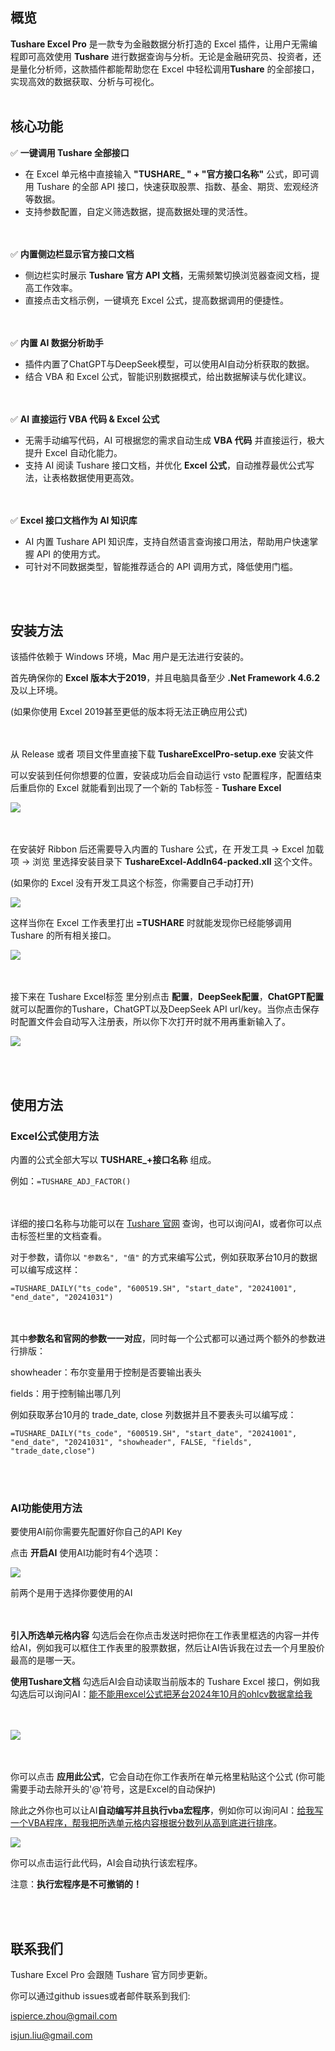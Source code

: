 ## 概览
**Tushare Excel Pro** 是一款专为金融数据分析打造的 Excel 插件，让用户无需编程即可高效使用 **Tushare** 进行数据查询与分析。无论是金融研究员、投资者，还是量化分析师，这款插件都能帮助您在 Excel 中轻松调用**Tushare** 的全部接口，实现高效的数据获取、分析与可视化。     
<br>

## 核心功能
✅ **一键调用 Tushare 全部接口**

+ 在 Excel 单元格中直接输入 **"TUSHARE_ " + "官方接口名称"** 公式，即可调用 Tushare 的全部 API 接口，快速获取股票、指数、基金、期货、宏观经济等数据。
+ 支持参数配置，自定义筛选数据，提高数据处理的灵活性。

<br><br>
✅ **内置侧边栏显示官方接口文档**

+ 侧边栏实时展示 **Tushare 官方 API 文档**，无需频繁切换浏览器查阅文档，提高工作效率。
+ 直接点击文档示例，一键填充 Excel 公式，提高数据调用的便捷性。

<br><br>
✅ **内置 AI 数据分析助手**

+ 插件内置了ChatGPT与DeepSeek模型，可以使用AI自动分析获取的数据。
+ 结合 VBA 和 Excel 公式，智能识别数据模式，给出数据解读与优化建议。

<br><br>
✅ **AI 直接运行 VBA 代码 & Excel 公式**

+ 无需手动编写代码，AI 可根据您的需求自动生成 **VBA 代码** 并直接运行，极大提升 Excel 自动化能力。
+ 支持 AI 阅读 Tushare 接口文档，并优化 **Excel 公式**，自动推荐最优公式写法，让表格数据使用更高效。  

<br><br>
✅ **Excel 接口文档作为 AI 知识库**

+ AI 内置 Tushare API 知识库，支持自然语言查询接口用法，帮助用户快速掌握 API 的使用方式。
+ 可针对不同数据类型，智能推荐适合的 API 调用方式，降低使用门槛。

<br><br>
## 安装方法
该插件依赖于 Windows 环境，Mac 用户是无法进行安装的。

首先确保你的 **Excel 版本大于2019**，并且电脑具备至少 **.Net Framework 4.6.2** 及以上环境。

(如果你使用 Excel 2019甚至更低的版本将无法正确应用公式)


<br><br>
从 Release 或者 项目文件里直接下载 **TushareExcelPro-setup.exe** 安装文件



可以安装到任何你想要的位置，安装成功后会自动运行 vsto 配置程序，配置结束后重启你的 Excel 就能看到出现了一个新的 Tab标签 - **Tushare Excel**



![](https://cdn.nlark.com/yuque/0/2025/png/25506303/1741622742030-64866e09-be38-42ad-bf1f-bdd6b552a8e4.png)


<br><br>
在安装好 Ribbon 后还需要导入内置的 Tushare 公式，在 开发工具 -> Excel 加载项 -> 浏览 里选择安装目录下 **TushareExcel-AddIn64-packed.xll** 这个文件。

(如果你的 Excel 没有开发工具这个标签，你需要自己手动打开)



![](https://cdn.nlark.com/yuque/0/2025/png/25506303/1741622919535-5c078475-7649-4092-8d61-51606d7249b3.png)



这样当你在 Excel 工作表里打出 **=TUSHARE** 时就能发现你已经能够调用 Tushare 的所有相关接口。



![](https://cdn.nlark.com/yuque/0/2025/png/25506303/1741623029503-e4f5e367-5cac-47e5-b8bd-e466a2e3da83.png)


<br><br>
接下来在 Tushare Excel标签 里分别点击 **配置**，**DeepSeek配置**，**ChatGPT配置**就可以配置你的Tushare，ChatGPT以及DeepSeek API url/key。当你点击保存时配置文件会自动写入注册表，所以你下次打开时就不用再重新输入了。



![](https://cdn.nlark.com/yuque/0/2025/png/25506303/1741625216142-2d9a9d93-3859-4d9c-809d-46a064d7e200.png)


<br><br>
## 使用方法
### Excel公式使用方法
内置的公式全部大写以 **TUSHARE_+接口名称** 组成。

例如：`=TUSHARE_ADJ_FACTOR()`

<br><br>
详细的接口名称与功能可以在 [Tushare 官网](https://tushare.pro/document/2) 查询，也可以询问AI，或者你可以点击标签栏里的文档查看。



对于参数，请你以 `"参数名", "值"` 的方式来编写公式，例如获取茅台10月的数据可以编写成这样：

`=TUSHARE_DAILY("ts_code", "600519.SH", "start_date", "20241001", "end_date", "20241031") `


<br><br>
其中**参数名和官网的参数一一对应**，同时每一个公式都可以通过两个额外的参数进行排版：

showheader：布尔变量用于控制是否要输出表头

fields：用于控制输出哪几列



例如获取茅台10月的 trade_date, close 列数据并且不要表头可以编写成：

`=TUSHARE_DAILY("ts_code", "600519.SH", "start_date", "20241001", "end_date", "20241031", "showheader", FALSE, "fields", "trade_date,close")`


<br><br>
### AI功能使用方法
要使用AI前你需要先配置好你自己的API Key



点击 **开启AI** 使用AI功能时有4个选项：



![](https://cdn.nlark.com/yuque/0/2025/png/25506303/1741623357370-c8b326d4-7995-4126-86f3-a0eb6bbc09ca.png)



前两个是用于选择你要使用的AI


<br><br>
**引入所选单元格内容** 勾选后会在你点击发送时把你在工作表里框选的内容一并传给AI，例如我可以框住工作表里的股票数据，然后让AI告诉我在过去一个月里股价最高的是哪一天。



**使用Tushare文档** 勾选后AI会自动读取当前版本的 Tushare Excel 接口，例如我勾选后可以询问AI：<u>能不能用excel公式把茅台2024年10月的ohlcv数据拿给我</u>


<br><br>
![](https://cdn.nlark.com/yuque/0/2025/png/25506303/1741623584677-7d7b63da-77c3-4e47-86c1-6a9709b720f2.png)


<br><br>
你可以点击 **应用此公式**，它会自动在你工作表所在单元格里粘贴这个公式 (你可能需要手动去除开头的'@'符号，这是Excel的自动保护)


除此之外你也可以让AI**自动编写并且执行vba宏程序**，例如你可以询问AI：<u>给我写一个VBA程序，帮我把所选单元格内容根据分数列从高到底进行排序</u>。



![](https://cdn.nlark.com/yuque/0/2025/png/25506303/1741624079235-493657fa-f5d0-4bb2-8800-07a18dfaab90.png)



你可以点击运行此代码，AI会自动执行该宏程序。

注意：**执行宏程序是不可撤销的！**


<br><br>
## 联系我们
Tushare Excel Pro 会跟随 Tushare 官方同步更新。

你可以通过github issues或者邮件联系到我们:  

ispierce.zhou@gmail.com

isjun.liu@gmail.com